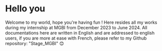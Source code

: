 # Hello you
Welcome to my world, hope you're having fun !
Here resides all my works during my internship at MGBI from December 2023 to June 2024. 
All documentations here are written in English and are addressed to english users, if you are more at ease with French, please refer to my Github repository: "Stage_MGBI" 😊
